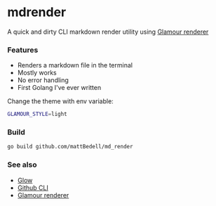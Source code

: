 # mdrender
A quick and dirty CLI markdown render utility using [Glamour renderer](https://github.com/charmbracelet/glamour)

### Features

- Renders a markdown file in the terminal
- Mostly works
- No error handling
- First Golang I've ever written

Change the theme with env variable:
```sh
GLAMOUR_STYLE=light
```

### Build

```sh
go build github.com/mattBedell/md_render
```

### See also
- [Glow][3]
- [Github CLI][2]
- [Glamour renderer][1]

[1]: https://github.com/charmbracelet/glamour
[2]: https://github.com/cli/cli
[3]: https://github.com/charmbracelet/glow
